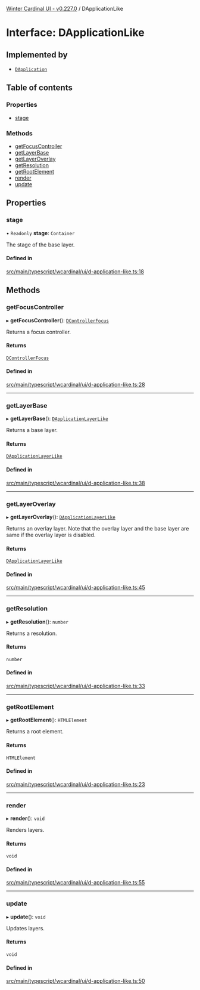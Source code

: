 [Winter Cardinal UI - v0.227.0](../index.md) / DApplicationLike

# Interface: DApplicationLike

## Implemented by

- [`DApplication`](../classes/DApplication.md)

## Table of contents

### Properties

- [stage](DApplicationLike.md#stage)

### Methods

- [getFocusController](DApplicationLike.md#getfocuscontroller)
- [getLayerBase](DApplicationLike.md#getlayerbase)
- [getLayerOverlay](DApplicationLike.md#getlayeroverlay)
- [getResolution](DApplicationLike.md#getresolution)
- [getRootElement](DApplicationLike.md#getrootelement)
- [render](DApplicationLike.md#render)
- [update](DApplicationLike.md#update)

## Properties

### stage

• `Readonly` **stage**: `Container`

The stage of the base layer.

#### Defined in

[src/main/typescript/wcardinal/ui/d-application-like.ts:18](https://github.com/winter-cardinal/winter-cardinal-ui/blob/v0.227.0/src/main/typescript/wcardinal/ui/d-application-like.ts#L18)

## Methods

### getFocusController

▸ **getFocusController**(): [`DControllerFocus`](DControllerFocus.md)

Returns a focus controller.

#### Returns

[`DControllerFocus`](DControllerFocus.md)

#### Defined in

[src/main/typescript/wcardinal/ui/d-application-like.ts:28](https://github.com/winter-cardinal/winter-cardinal-ui/blob/v0.227.0/src/main/typescript/wcardinal/ui/d-application-like.ts#L28)

___

### getLayerBase

▸ **getLayerBase**(): [`DApplicationLayerLike`](DApplicationLayerLike.md)

Returns a base layer.

#### Returns

[`DApplicationLayerLike`](DApplicationLayerLike.md)

#### Defined in

[src/main/typescript/wcardinal/ui/d-application-like.ts:38](https://github.com/winter-cardinal/winter-cardinal-ui/blob/v0.227.0/src/main/typescript/wcardinal/ui/d-application-like.ts#L38)

___

### getLayerOverlay

▸ **getLayerOverlay**(): [`DApplicationLayerLike`](DApplicationLayerLike.md)

Returns an overlay layer.
Note that the overlay layer and the base layer are same
if the overlay layer is disabled.

#### Returns

[`DApplicationLayerLike`](DApplicationLayerLike.md)

#### Defined in

[src/main/typescript/wcardinal/ui/d-application-like.ts:45](https://github.com/winter-cardinal/winter-cardinal-ui/blob/v0.227.0/src/main/typescript/wcardinal/ui/d-application-like.ts#L45)

___

### getResolution

▸ **getResolution**(): `number`

Returns a resolution.

#### Returns

`number`

#### Defined in

[src/main/typescript/wcardinal/ui/d-application-like.ts:33](https://github.com/winter-cardinal/winter-cardinal-ui/blob/v0.227.0/src/main/typescript/wcardinal/ui/d-application-like.ts#L33)

___

### getRootElement

▸ **getRootElement**(): `HTMLElement`

Returns a root element.

#### Returns

`HTMLElement`

#### Defined in

[src/main/typescript/wcardinal/ui/d-application-like.ts:23](https://github.com/winter-cardinal/winter-cardinal-ui/blob/v0.227.0/src/main/typescript/wcardinal/ui/d-application-like.ts#L23)

___

### render

▸ **render**(): `void`

Renders layers.

#### Returns

`void`

#### Defined in

[src/main/typescript/wcardinal/ui/d-application-like.ts:55](https://github.com/winter-cardinal/winter-cardinal-ui/blob/v0.227.0/src/main/typescript/wcardinal/ui/d-application-like.ts#L55)

___

### update

▸ **update**(): `void`

Updates layers.

#### Returns

`void`

#### Defined in

[src/main/typescript/wcardinal/ui/d-application-like.ts:50](https://github.com/winter-cardinal/winter-cardinal-ui/blob/v0.227.0/src/main/typescript/wcardinal/ui/d-application-like.ts#L50)
